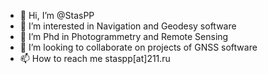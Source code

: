 - 👋 Hi, I’m @StasPP
- 👀 I’m interested in Navigation and Geodesy software
- 🌱 I’m Phd in Photogrammetry and Remote Sensing
- 💞️ I’m looking to collaborate on projects of GNSS software
- 📫 How to reach me staspp[at]211.ru

<!---
StasPP/StasPP is a ✨ special ✨ repository because its `README.md` (this file) appears on your GitHub profile.
You can click the Preview link to take a look at your changes.
--->

